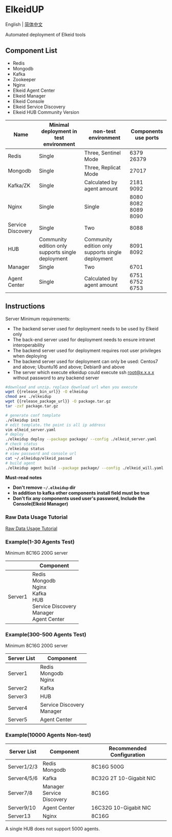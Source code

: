 # ElkeidUP

English | [简体中文](README-zh_CN.md)

Automated deployment of Elkeid tools



## Component List
* Redis
* Mongodb
* Kafka
* Zookeeper
* Nginx
* Elkeid Agent Center
* Elkeid Manager
* Elkeid Console
* Elkeid Service Discovery
* Elkeid HUB Community Version


| **Name**          | **Minimal deployment in test environment**        | **non-test environment**                          | **Components use ports**           |
| ----------------- | ------------------------------------------------- | ------------------------------------------------- | ---------------------------------- |
| Redis             | Single                                            | Three, Sentinel Mode                              | 6379<br />26379                    |
| Mongodb           | Single                                            | Three, Replicat Mode                              | 27017                              |
| Kafka/ZK          | Single                                            | Calculated by agent amount                        | 2181<br />9092                     |
| Nginx             | Single                                            | Single                                            | 8080<br />8082<br />8089<br />8090 |
| Service Discovery | Single                                            | Two                                               | 8088                               |
| HUB               | Community edition only supports single deployment | Community edition only supports single deployment | 8091<br />8092                     |
| Manager           | Single                                            | Two                                               | 6701                               |
| Agent Center      | Single                                            | Calculated by agent amount                        | 6751<br />6752<br />6753           |



## Instructions
Server Minimum requirements:
* The backend server used for deployment needs to be used by Elkeid only
* The back-end server used for deployment needs to ensure intranet interoperability
* The backend server used for deployment requires root user privileges when deploying
* The backend server used for deployment can only be used: Centos7 and above; Ubuntu16 and above; Debian9 and above
* The server which execute elkeidup could execute ssh root@x.x.x.x without password to any backend server



```bash
#download and unzip，replace download url when you execute
wget {{release_bin_url}} -O elkeidup
chmod a+x ./elkeidup
wget {{release_package_url}} -O package.tar.gz
tar -zxf package.tar.gz

# generate conf template
./elkeidup init
# edit template，the point is all ip address
vim elkeid_server.yaml
# deploy
./elkeidup deploy --package package/ --config ./elkeid_server.yaml
# check status
./elkeidup status
# view password and console url
cat ~/.elkeidup/elkeid_passwd
# build agent
./elkeidup agent build --package package/ --config ./elkeid_will.yaml 
```

**Must-read notes**

* **Don't remove `~/.elkeidup` dir**
* **In addition to kafka other components install field must be true**
* **Don't fix any components used user's password, Include the Console(Elkeid Manager)**


### Raw Data Usage Tutorial
[Raw Data Usage Tutorial](raw_data_usage_tutorial.md)

### Example(1-30 Agents Test)

Minimum 8C16G 200G server

|         | Component                                                    |
| ------- | ------------------------------------------------------------ |
| Server1 | Redis<br />Mongodb<br />Nginx<br />Kafka<br />HUB<br />Service Discovery<br />Manager<br />Agent Center |



### Example(300-500 Agents Test)

Minimum 8C16G 200G server

| Server List | Component                      |
| ----------- | ------------------------------ |
| Server1     | Redis<br />Mongodb<br />Nginx  |
| Server2     | Kafka                          |
| Server3     | HUB                            |
| Server4     | Service Discovery<br />Manager |
| Server5     | Agent Center                   |



### Example(10000 Agents Non-test)

| Server List | Component                  | Recommended Configuration |
|-------------|----------------------------| ------------------------- |
| Server1/2/3 | Redis<br />Mongodb               | 8C16G 500G                |
| Server4/5/6 | Kafka                      | 8C32G 2T 10-Gigabit NIC   |
| Server7/8   | Manager<br />Service Discovery | 8C16G                     |
| Server9/10  | Agent Center               | 16C32G  10-Gigabit NIC    |
| Server13    | Nginx                      | 8C16G                     |

A single HUB does not support 5000 agents.
